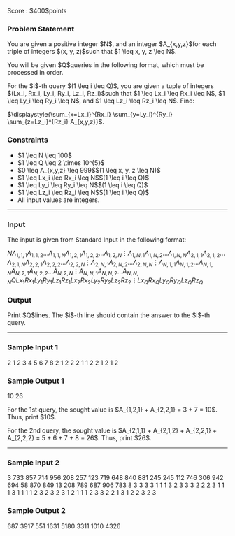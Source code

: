 
<div>

<span>

<span>

<p>
Score : $400$points
</p>

<div>

<section>

### **Problem Statement**

<p>
You are given a positive integer $N$, and an integer $A_{x,y,z}$for each triple of integers $(x, y, z)$such that $1 \leq x, y, z \leq N$.
</p>

<p>
You will be given $Q$queries in the following format, which must be processed in order.
</p>

<p>
For the $i$-th query $(1 \leq i \leq Q)$, you are given a tuple of integers $(Lx_i, Rx_i, Ly_i, Ry_i, Lz_i, Rz_i)$such that $1 \leq Lx_i \leq Rx_i \leq N$, $1 \leq Ly_i \leq Ry_i \leq N$, and $1 \leq Lz_i \leq Rz_i \leq N$. Find:
</p>

<p>
$\displaystyle{\sum_{x=Lx_i}^{Rx_i} \sum_{y=Ly_i}^{Ry_i} \sum_{z=Lz_i}^{Rz_i} A_{x,y,z}}$.
</p>

</section>

</div>

<div>

<section>

### **Constraints**

<ul>

<li>
$1 \leq N \leq 100$
</li>

<li>
$1 \leq Q \leq 2 \times 10^{5}$
</li>

<li>
$0 \leq A_{x,y,z} \leq 999$$(1 \leq x, y, z \leq N)$
</li>

<li>
$1 \leq Lx_i \leq Rx_i \leq N$$(1 \leq i \leq Q)$
</li>

<li>
$1 \leq Ly_i \leq Ry_i \leq N$$(1 \leq i \leq Q)$
</li>

<li>
$1 \leq Lz_i \leq Rz_i \leq N$$(1 \leq i \leq Q)$
</li>

<li>
All input values are integers.
</li>

</ul>

</section>

</div>

---

<div>

<div>

<section>

### **Input**

<p>
The input is given from Standard Input in the following format:
</p>

<div>

$N$$A_{1,1,1}$$A_{1,1,2}$$\ldots$$A_{1,1,N}$$A_{1,2,1}$$A_{1,2,2}$$\ldots$$A_{1,2,N}$$\vdots$$A_{1,N,1}$$A_{1,N,2}$$\ldots$$A_{1,N,N}$$A_{2,1,1}$$A_{2,1,2}$$\ldots$$A_{2,1,N}$$A_{2,2,1}$$A_{2,2,2}$$\ldots$$A_{2,2,N}$$\vdots$$A_{2,N,1}$$A_{2,N,2}$$\ldots$$A_{2,N,N}$$\vdots$$A_{N,1,1}$$A_{N,1,2}$$\ldots$$A_{N,1,N}$$A_{N,2,1}$$A_{N,2,2}$$\ldots$$A_{N,2,N}$$\vdots$$A_{N,N,1}$$A_{N,N,2}$$\ldots$$A_{N,N,N}$$Q$$Lx_1$$Rx_1$$Ly_1$$Ry_1$$Lz_1$$Rz_1$$Lx_2$$Rx_2$$Ly_2$$Ry_2$$Lz_2$$Rz_2$$\vdots$$Lx_Q$$Rx_Q$$Ly_Q$$Ry_Q$$Lz_Q$$Rz_Q$
</div>

</section>

</div>

<div>

<section>

### **Output**

<p>
Print $Q$lines.
The $i$-th line should contain the answer to the $i$-th query.
</p>

</section>

</div>

</div>

---

<div>

<section>

### **Sample Input 1**

<div>

2
1 2
3 4
5 6
7 8
2
1 2 2 2 1 1
2 2 1 2 1 2

</div>

</section>

</div>

<div>

<section>

### **Sample Output 1**

<div>

10
26

</div>

<p>
For the 1st query, the sought value is $A_{1,2,1} + A_{2,2,1} = 3 + 7 = 10$. Thus, print $10$.
</p>

<p>
For the 2nd query, the sought value is $A_{2,1,1} + A_{2,1,2} + A_{2,2,1} + A_{2,2,2} = 5 + 6 + 7 + 8 = 26$. Thus, print $26$.
</p>

</section>

</div>

---

<div>

<section>

### **Sample Input 2**

<div>

3
733 857 714
956 208 257
123 719 648
840 881 245
245 112 746
306 942 694
58 870 849
13 208 789
687 906 783
8
3 3 3 3 1 1
1 3 2 3 3 3
2 2 2 3 1 1
1 3 1 1 1 1
2 3 2 3 2 3
1 2 1 1 1 2
3 3 2 2 1 3
1 2 2 3 2 3

</div>

</section>

</div>

<div>

<section>

### **Sample Output 2**

<div>

687
3917
551
1631
5180
3311
1010
4326

</div>

</section>

</div>

</span>

</span>

</div>
